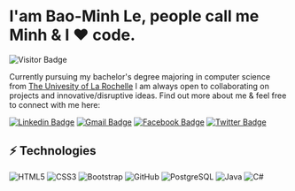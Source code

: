 <h1>I'am Bao-Minh Le, people call me Minh  & I ❤️ code.</h1>

![Visitor Badge](https://visitor-badge.laobi.icu/badge?page_id=aemmadi.aemmadi)

Currently pursuing my bachelor's degree majoring in computer science from [The Univesity of La Rochelle](https://www.univ-larochelle.fr/)
I am always open to collaborating on projects and innovative/disruptive ideas. Find out more about me & feel free to connect with me here:

[![Linkedin Badge](https://img.shields.io/badge/-BaoMinhLE-blue?style=flat-square&logo=Linkedin&logoColor=white&link=https://www.linkedin.com/in/bao-minh-le-a4094a1ba/)](https://www.linkedin.com/in/bao-minh-le-a4094a1ba/)
[![Gmail Badge](https://img.shields.io/badge/-minh.lebao99@gmail.com-c14438?style=flat-square&logo=Gmail&logoColor=white&link=mailto:minh.lebao99@gmail.com)](mailto:minh.lebao99@gmail.com)
[![Facebook Badge](https://img.shields.io/badge/-LEBaoMinh-blue?style=flat-square&logo=Facebook&logoColor=white&link=https://www.facebook.com/lebaominh97/)](https://www.facebook.com/lebaominh97/)
[![Twitter Badge](https://img.shields.io/badge/-LEBaoMinh-blue?style=flat-square&logo=Twitter&logoColor=black&link=https://twitter.com/TakeMeWithU099)](https://twitter.com/TakeMeWithU099)


## ⚡ Technologies
![HTML5](https://img.shields.io/badge/-HTML5-E34F26?style=flat-square&logo=html5&logoColor=white)
![CSS3](https://img.shields.io/badge/-CSS3-1572B6?style=flat-square&logo=css3)
![Bootstrap](https://img.shields.io/badge/-Bootstrap-563D7C?style=flat-square&logo=bootstrap)
![GitHub](https://img.shields.io/badge/-GitHub-181717?style=flat-square&logo=github)
![PostgreSQL](https://img.shields.io/badge/-PostgreSQL-336791?style=flat-square&logo=postgresql)
![Java](https://img.shields.io/badge/-java-E34A86?style=flat-square&logo=java)
![C#](https://img.shields.io/badge/C%23-CSharp-brightgreen)
